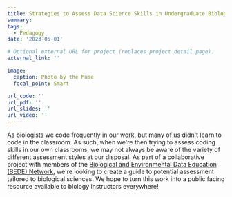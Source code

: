 ```yaml
---
title: Strategies to Assess Data Science Skills in Undergraduate Biology Classrooms
summary: 
tags:
  - Pedagogy
date: '2023-05-01'

# Optional external URL for project (replaces project detail page).
external_link: ''

image: 
  caption: Photo by the Muse
  focal_point: Smart

url_code: ''
url_pdf: ''
url_slides: ''
url_video: ''
---
```


As biologists we code frequently in our work, but many of us didn't learn to code in the classroom. As such, when we're then trying to assess coding skills in our own classrooms, we may not always be aware of the variety of different assessment styles at our disposal. As part of a collaborative project with members of the [Biological and Environmental Data Education (BEDE) Network](https://qubeshub.org/community/groups/bede), we're looking to create a guide to potential assessment tailored to biological sciences. We hope to turn this work into a public facing resource available to biology instructors everywhere!